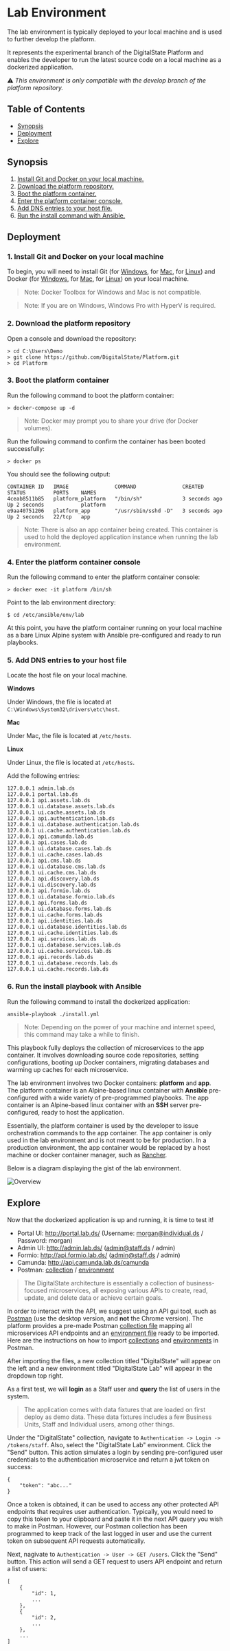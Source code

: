 # Lab Environment

The lab environment is typically deployed to your local machine and is used to further develop the platform.

It represents the experimental branch of the DigitalState Platform and enables the developer to run the latest source code on a local machine as a dockerized application.

:warning: _This environment is only compatible with the develop branch of the platform repository._

## Table of Contents

- [Synopsis](#synopsis)
- [Deployment](#deployment)
- [Explore](#explore)

## Synopsis

1. [Install Git and Docker on your local machine.](#1-install-git-and-docker-on-your-local-machine)
2. [Download the platform repository.](#2-download-the-platform-repository)
3. [Boot the platform container.](#3-boot-the-platform-container)
4. [Enter the platform container console.](#4-enter-the-platform-container-console)
5. [Add DNS entries to your host file.](#5-add-dns-entries-to-your-host-file)
6. [Run the install command with Ansible.](#6-run-the-install-command-with-ansible)

## Deployment

### 1. Install Git and Docker on your local machine

To begin, you will need to install Git (for [Windows](https://git-scm.com/book/en/v2/Getting-Started-Installing-Git#_installing_on_windows), for [Mac](https://git-scm.com/book/en/v2/Getting-Started-Installing-Git#_installing_on_mac), for [Linux](https://git-scm.com/book/en/v2/Getting-Started-Installing-Git#_installing_on_linux)) and Docker (for [Windows](https://www.docker.com/docker-windows), for [Mac](https://docs.docker.com/docker-for-mac), for [Linux](https://docs.docker.com/engine/installation/#server)) on your local machine.

> Note: Docker Toolbox for Windows and Mac is not compatible.

> Note: If you are on Windows, Windows Pro with HyperV is required.

### 2. Download the platform repository

Open a console and download the repository:

```
> cd C:\Users\Demo
> git clone https://github.com/DigitalState/Platform.git
> cd Platform
```

### 3. Boot the platform container

Run the following command to boot the platform container:

```
> docker-compose up -d
```

> Note: Docker may prompt you to share your drive (for Docker volumes).

Run the following command to confirm the container has been booted successfully:

```
> docker ps
```

You should see the following output:

```
CONTAINER ID   IMAGE               COMMAND               CREATED         STATUS         PORTS    NAMES
4ceab8511b85   platform_platform   "/bin/sh"             3 seconds ago   Up 2 seconds            platform
e9aa40751206   platform_app        "/usr/sbin/sshd -D"   3 seconds ago   Up 2 seconds   22/tcp   app
```

> Note: There is also an app container being created. This container is used to hold the deployed application instance when running the lab environment.

### 4. Enter the platform container console

Run the following command to enter the platform container console:

```
> docker exec -it platform /bin/sh
```

Point to the lab environment directory:

```
$ cd /etc/ansible/env/lab
```

At this point, you have the platform container running on your local machine as a bare Linux Alpine system with Ansible pre-configured and ready to run playbooks.

### 5. Add DNS entries to your host file

Locate the host file on your local machine.

**Windows**

Under Windows, the file is located at `C:\Windows\System32\drivers\etc\host`.

**Mac**

Under Mac, the file is located at `/etc/hosts`.

**Linux**

Under Linux, the file is located at `/etc/hosts`.

Add the following entries:

```
127.0.0.1 admin.lab.ds
127.0.0.1 portal.lab.ds
127.0.0.1 api.assets.lab.ds
127.0.0.1 ui.database.assets.lab.ds
127.0.0.1 ui.cache.assets.lab.ds
127.0.0.1 api.authentication.lab.ds
127.0.0.1 ui.database.authentication.lab.ds
127.0.0.1 ui.cache.authentication.lab.ds
127.0.0.1 api.camunda.lab.ds
127.0.0.1 api.cases.lab.ds
127.0.0.1 ui.database.cases.lab.ds
127.0.0.1 ui.cache.cases.lab.ds
127.0.0.1 api.cms.lab.ds
127.0.0.1 ui.database.cms.lab.ds
127.0.0.1 ui.cache.cms.lab.ds
127.0.0.1 api.discovery.lab.ds
127.0.0.1 ui.discovery.lab.ds
127.0.0.1 api.formio.lab.ds
127.0.0.1 ui.database.formio.lab.ds
127.0.0.1 api.forms.lab.ds
127.0.0.1 ui.database.forms.lab.ds
127.0.0.1 ui.cache.forms.lab.ds
127.0.0.1 api.identities.lab.ds
127.0.0.1 ui.database.identities.lab.ds
127.0.0.1 ui.cache.identities.lab.ds
127.0.0.1 api.services.lab.ds
127.0.0.1 ui.database.services.lab.ds
127.0.0.1 ui.cache.services.lab.ds
127.0.0.1 api.records.lab.ds
127.0.0.1 ui.database.records.lab.ds
127.0.0.1 ui.cache.records.lab.ds
```

### 6. Run the install playbook with Ansible

Run the following command to install the dockerized application:

```
ansible-playbook ./install.yml
```

> Note: Depending on the power of your machine and internet speed, this command may take a while to finish.

This playbook fully deploys the collection of microservices to the app container. It involves downloading source code repositories, setting configurations, booting up Docker containers, migrating databases and warming up caches for each microservice.

The lab environment involves two Docker containers: **platform** and **app**. The platform container is an Alpine-based linux container with **Ansible** pre-configured with a wide variety of pre-programmed playbooks. The app container is an Alpine-based linux container with an **SSH** server pre-configured, ready to host the application.

Essentially, the platform container is used by the developer to issue orchestration commands to the app container. The app container is only used in the lab environment and is not meant to be for production. In a production environment, the app container would be replaced by a host machine or docker container manager, such as [Rancher](https://github.com/rancher/rancher).

Below is a diagram displaying the gist of the lab environment.

![Overview](images/overview.png)

## Explore

Now that the dockerized application is up and running, it is time to test it!

- Portal UI: http://portal.lab.ds/ (Username: morgan@individual.ds / Password: morgan)
- Admin UI: http://admin.lab.ds/ (admin@staff.ds / admin)
- Formio: http://api.formio.lab.ds/ (admin@staff.ds / admin)
- Camunda: http://api.camunda.lab.ds/camunda
- Postman: [collection](/resource/postman/collection.json) / [environment](/resource/postman/env/lab.json)

> The DigitalState architecture is essentially a collection of business-focused microservices, all exposing various APIs to create, read, update, and delete data or achieve certain goals.

In order to interact with the API, we suggest using an API gui tool, such as [Postman](https://www.getpostman.com/) (use the desktop version, and **not** the Chrome version). The platform provides a pre-made Postman [collection file](../../../resource/postman/collection.json) mapping all microservices API endpoints and an [environment file](../../../resource/postman/env/lab.json) ready to be imported. Here are the instructions on how to import [collections](https://www.getpostman.com/docs/postman/collections/creating_collections) and [environments](https://www.getpostman.com/docs/postman/environments_and_globals/manage_environments) in Postman.

After importing the files, a new collection titled "DigitalState" will appear on the left and a new environment titled "DigitalState Lab" will appear in the dropdown top right.

As a first test, we will **login** as a Staff user and **query** the list of users in the system.

> The application comes with data fixtures that are loaded on first deploy as demo data. These data fixtures includes a few Business Units, Staff and Individual users, among other things.

Under the "DigitalState" collection, navigate to `Authentication -> Login -> /tokens/staff`. Also, select the "DigitalState Lab" environment. Click the "Send" button. This action simulates a login by sending pre-configured user credentials to the authentication microservice and return a jwt token on success:

```
{
    "token": "abc..."
}
```

Once a token is obtained, it can be used to access any other protected API endpoints that requires user authentication. Typically, you would need to copy this token to your clipboard and paste it in the next API query you wish to make in Postman. However, our Postman collection has been programmed to keep track of the last logged in user and use the current token on subsequent API requests automatically.

Next, nagivate to `Authentication -> User -> GET /users`. Click the "Send" button. This action will send a GET request to users API endpoint and return a list of users:

```
[
    {
        "id": 1,
        ...
    },
    {
        "id": 2,
        ...
    },
    ...
]
```

